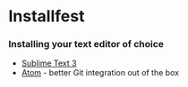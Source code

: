 # Installfest
### Installing your text editor of choice
* [Sublime Text 3](https://www.sublimetext.com/3)
* [Atom](https://atom.io/) - better Git integration out of the box
